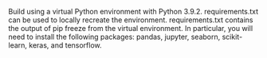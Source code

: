Build using a virtual Python environment with Python 3.9.2.
requirements.txt can be used to locally recreate the environment.
requirements.txt contains the output of pip freeze from the virtual environment.
In particular, you will need to install the following packages:
pandas, jupyter, seaborn, scikit-learn, keras, and tensorflow.